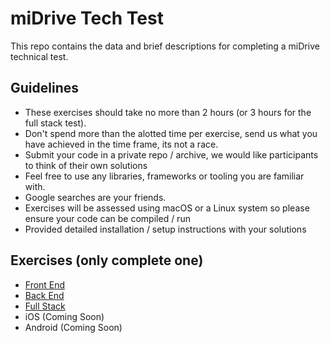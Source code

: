 # miDrive Tech Test

This repo contains the data and brief descriptions for completing a miDrive technical test.

## Guidelines
- These exercises should take no more than 2 hours (or 3 hours for the full stack test).
- Don't spend more than the alotted time per exercise, send us what you have achieved in the time frame, its not a race.
- Submit your code in a private repo / archive, we would like participants to think of their own solutions
- Feel free to use any libraries, frameworks or tooling you are familiar with.
- Google searches are your friends.
- Exercises will be assessed using macOS or a Linux system so please ensure your code can be compiled / run
- Provided detailed installation / setup instructions with your solutions

## Exercises (only complete one)
- [Front End](exercises/front-end.md)
- [Back End](exercises/back-end.md)
- [Full Stack](exercises/full-stack.md)
- iOS (Coming Soon)
- Android (Coming Soon)
